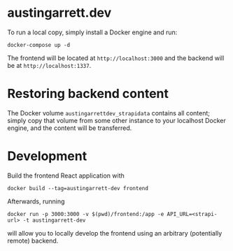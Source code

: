 # austingarrett.dev

To run a local copy, simply install a Docker engine and run:

`docker-compose up -d`

The frontend will be located at `http://localhost:3000` and the backend will be at `http://localhost:1337`.

# Restoring backend content

The Docker volume `austingarrettdev_strapidata` contains all content; simply copy that volume from some other instance to your localhost Docker engine, and the content will be transferred.

# Development

Build the frontend React application with

`docker build --tag=austingarrett-dev frontend`

Afterwards, running

`docker run -p 3000:3000 -v $(pwd)/frontend:/app -e API_URL=<strapi-url> -t austingarrett-dev`

will allow you to locally develop the frontend using an arbitrary (potentially remote) backend.
